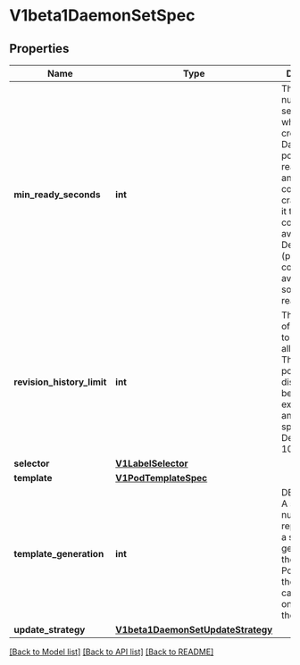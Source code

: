 # V1beta1DaemonSetSpec

## Properties
Name | Type | Description | Notes
------------ | ------------- | ------------- | -------------
**min_ready_seconds** | **int** | The minimum number of seconds for which a newly created DaemonSet pod should be ready without any of its container crashing, for it to be considered available. Defaults to 0 (pod will be considered available as soon as it is ready). | [optional] 
**revision_history_limit** | **int** | The number of old history to retain to allow rollback. This is a pointer to distinguish between explicit zero and not specified. Defaults to 10. | [optional] 
**selector** | [**V1LabelSelector**](V1LabelSelector.md) |  | [optional] 
**template** | [**V1PodTemplateSpec**](V1PodTemplateSpec.md) |  | 
**template_generation** | **int** | DEPRECATED. A sequence number representing a specific generation of the template. Populated by the system. It can be set only during the creation. | [optional] 
**update_strategy** | [**V1beta1DaemonSetUpdateStrategy**](V1beta1DaemonSetUpdateStrategy.md) |  | [optional] 

[[Back to Model list]](../README.md#documentation-for-models) [[Back to API list]](../README.md#documentation-for-api-endpoints) [[Back to README]](../README.md)


